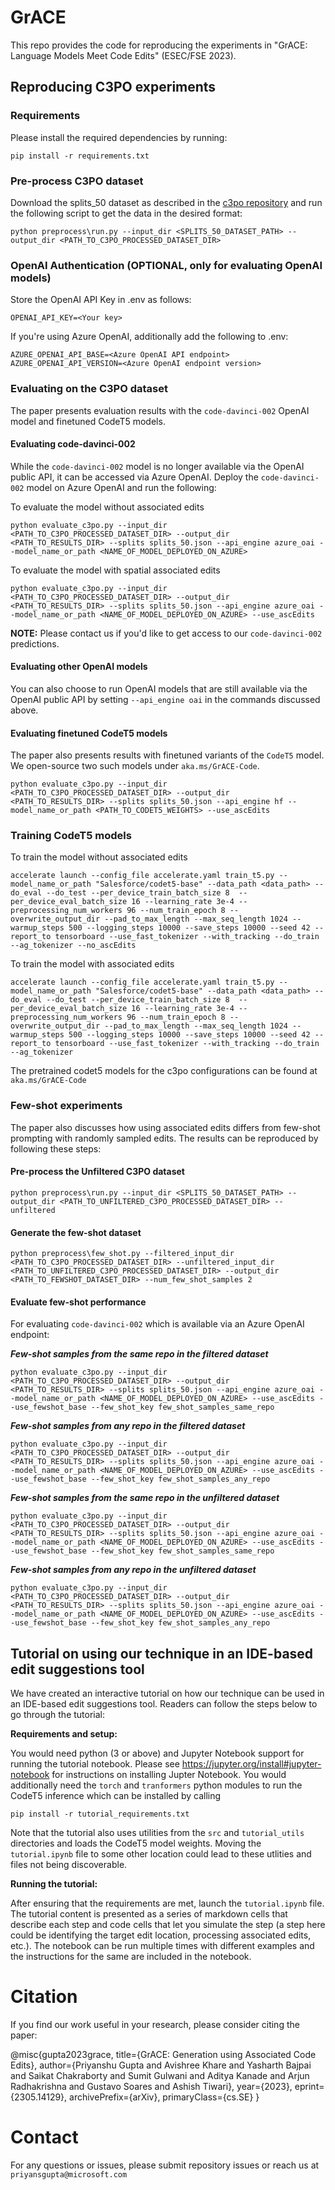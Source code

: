 # GrACE

This repo provides the code for reproducing the experiments in "GrACE: Language Models Meet Code Edits" (ESEC/FSE 2023). 

## Reproducing C3PO experiments

### Requirements

Please install the required dependencies by running:

```
pip install -r requirements.txt
```

### Pre-process C3PO dataset

Download the splits_50 dataset as described in the [c3po repository](https://github.com/tech-srl/c3po) and run the following script to get the data in the desired format:
```
python preprocess\run.py --input_dir <SPLITS_50_DATASET_PATH> --output_dir <PATH_TO_C3PO_PROCESSED_DATASET_DIR>
```

### OpenAI Authentication (OPTIONAL, only for evaluating OpenAI models)

Store the OpenAI API Key in .env as follows:
```
OPENAI_API_KEY=<Your key>
```

If you're using Azure OpenAI, additionally add the following to .env:
```
AZURE_OPENAI_API_BASE=<Azure OpenAI API endpoint>
AZURE_OPENAI_API_VERSION=<Azure OpenAI endpoint version>
```

### Evaluating on the C3PO dataset

The paper presents evaluation results with the `code-davinci-002` OpenAI model and finetuned CodeT5 models. 

#### Evaluating code-davinci-002
While the `code-davinci-002` model is no longer available via the OpenAI public API, it can be accessed via Azure OpenAI. Deploy the `code-davinci-002` model on Azure OpenAI and run the following:

To evaluate the model without associated edits
```
python evaluate_c3po.py --input_dir <PATH_TO_C3PO_PROCESSED_DATASET_DIR> --output_dir <PATH_TO_RESULTS_DIR> --splits splits_50.json --api_engine azure_oai --model_name_or_path <NAME_OF_MODEL_DEPLOYED_ON_AZURE>
```

To evaluate the model with spatial associated edits
```
python evaluate_c3po.py --input_dir <PATH_TO_C3PO_PROCESSED_DATASET_DIR> --output_dir <PATH_TO_RESULTS_DIR> --splits splits_50.json --api_engine azure_oai --model_name_or_path <NAME_OF_MODEL_DEPLOYED_ON_AZURE> --use_ascEdits
```

**NOTE:** Please contact us if you'd like to get access to our `code-davinci-002` predictions.

#### Evaluating other OpenAI models
You can also choose to run OpenAI models that are still available via the OpenAI public API by setting `--api_engine oai` in the commands discussed above.

#### Evaluating finetuned CodeT5 models
The paper also presents results with finetuned variants of the `CodeT5` model. We open-source two such models under `aka.ms/GrACE-Code`.
```
python evaluate_c3po.py --input_dir <PATH_TO_C3PO_PROCESSED_DATASET_DIR> --output_dir <PATH_TO_RESULTS_DIR> --splits splits_50.json --api_engine hf --model_name_or_path <PATH_TO_CODET5_WEIGHTS> --use_ascEdits
```

### Training CodeT5 models

To train the model without associated edits
```
accelerate launch --config_file accelerate.yaml train_t5.py --model_name_or_path "Salesforce/codet5-base" --data_path <data_path> --do_eval --do_test --per_device_train_batch_size 8  --per_device_eval_batch_size 16 --learning_rate 3e-4 --preprocessing_num_workers 96 --num_train_epoch 8 --overwrite_output_dir --pad_to_max_length --max_seq_length 1024 --warmup_steps 500 --logging_steps 10000 --save_steps 10000 --seed 42 --report_to tensorboard --use_fast_tokenizer --with_tracking --do_train --ag_tokenizer --no_ascEdits
```

To train the model with associated edits
```
accelerate launch --config_file accelerate.yaml train_t5.py --model_name_or_path "Salesforce/codet5-base" --data_path <data_path> --do_eval --do_test --per_device_train_batch_size 8  --per_device_eval_batch_size 16 --learning_rate 3e-4 --preprocessing_num_workers 96 --num_train_epoch 8 --overwrite_output_dir --pad_to_max_length --max_seq_length 1024 --warmup_steps 500 --logging_steps 10000 --save_steps 10000 --seed 42 --report_to tensorboard --use_fast_tokenizer --with_tracking --do_train --ag_tokenizer 
```

The pretrained codet5 models for the c3po configurations can be found at ``aka.ms/GrACE-Code``

### Few-shot experiments

The paper also discusses how using associated edits differs from few-shot prompting with randomly sampled edits. The results can be reproduced by following these steps:

#### Pre-process the Unfiltered C3PO dataset
```
python preprocess\run.py --input_dir <SPLITS_50_DATASET_PATH> --output_dir <PATH_TO_UNFILTERED_C3PO_PROCESSED_DATASET_DIR> --unfiltered
```

#### Generate the few-shot dataset
```
python preprocess\few_shot.py --filtered_input_dir <PATH_TO_C3PO_PROCESSED_DATASET_DIR> --unfiltered_input_dir <PATH_TO_UNFILTERED_C3PO_PROCESSED_DATASET_DIR> --output_dir <PATH_TO_FEWSHOT_DATASET_DIR> --num_few_shot_samples 2
```

#### Evaluate few-shot performance
For evaluating `code-davinci-002` which is available via an Azure OpenAI endpoint:

***Few-shot samples from the same repo in the filtered dataset***
```
python evaluate_c3po.py --input_dir <PATH_TO_C3PO_PROCESSED_DATASET_DIR> --output_dir <PATH_TO_RESULTS_DIR> --splits splits_50.json --api_engine azure_oai --model_name_or_path <NAME_OF_MODEL_DEPLOYED_ON_AZURE> --use_ascEdits --use_fewshot_base --few_shot_key few_shot_samples_same_repo
```

***Few-shot samples from any repo in the filtered dataset***
```
python evaluate_c3po.py --input_dir <PATH_TO_C3PO_PROCESSED_DATASET_DIR> --output_dir <PATH_TO_RESULTS_DIR> --splits splits_50.json --api_engine azure_oai --model_name_or_path <NAME_OF_MODEL_DEPLOYED_ON_AZURE> --use_ascEdits --use_fewshot_base --few_shot_key few_shot_samples_any_repo
```

***Few-shot samples from the same repo in the unfiltered dataset***
```
python evaluate_c3po.py --input_dir <PATH_TO_C3PO_PROCESSED_DATASET_DIR> --output_dir <PATH_TO_RESULTS_DIR> --splits splits_50.json --api_engine azure_oai --model_name_or_path <NAME_OF_MODEL_DEPLOYED_ON_AZURE> --use_ascEdits --use_fewshot_base --few_shot_key few_shot_samples_same_repo
```

***Few-shot samples from any repo in the unfiltered dataset***
```
python evaluate_c3po.py --input_dir <PATH_TO_C3PO_PROCESSED_DATASET_DIR> --output_dir <PATH_TO_RESULTS_DIR> --splits splits_50.json --api_engine azure_oai --model_name_or_path <NAME_OF_MODEL_DEPLOYED_ON_AZURE> --use_ascEdits --use_fewshot_base --few_shot_key few_shot_samples_any_repo
```

## Tutorial on using our technique in an IDE-based edit suggestions tool

We have created an interactive tutorial on how our technique can be used in an IDE-based edit suggestions tool. Readers can follow the steps below to go through the tutorial:

**Requirements and setup:**

You would need python (3 or above) and Jupyter Notebook support for running the tutorial notebook. Please see https://jupyter.org/install#jupyter-notebook for instructions on installing Jupter Notebook. You would additionally need the `torch` and `tranformers` python modules to run the CodeT5 inference which can be installed by calling

```
pip install -r tutorial_requirements.txt
```

Note that the tutorial also uses utilities from the `src` and `tutorial_utils` directories and loads the CodeT5 model weights. Moving the `tutorial.ipynb` file to some other location could lead to these utlities and files not being discoverable.

**Running the tutorial:**

After ensuring that the requirements are met, launch the `tutorial.ipynb` file. The tutorial content is presented as a series of markdown cells that describe each step and code cells that let you simulate the step (a step here could be identifying the target edit location, processing associated edits, etc.). The notebook can be run multiple times with different examples and the instructions for the same are included in the notebook.

# Citation

If you find our work useful in your research, please consider citing the paper:

@misc{gupta2023grace,
      title={GrACE: Generation using Associated Code Edits}, 
      author={Priyanshu Gupta and Avishree Khare and Yasharth Bajpai and Saikat Chakraborty and Sumit Gulwani and Aditya Kanade and Arjun Radhakrishna and Gustavo Soares and Ashish Tiwari},
      year={2023},
      eprint={2305.14129},
      archivePrefix={arXiv},
      primaryClass={cs.SE}
}
# Contact
For any questions or issues, please submit repository issues or reach us at `priyansgupta@microsoft.com`